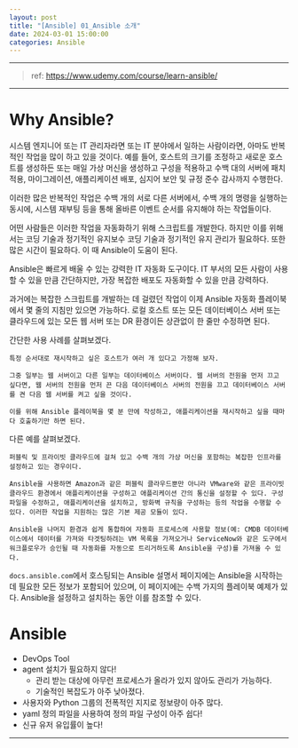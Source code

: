 ```yaml
---
layout: post
title: "[Ansible] 01_Ansible 소개"
date: 2024-03-01 15:00:00
categories: Ansible
---
```


---

> ref: https://www.udemy.com/course/learn-ansible/ 

---

# Why Ansible?

시스템 엔지니어 또는 IT 관리자라면 또는 IT 분야에서 일하는 사람이라면, 아마도 반복적인 작업을 많이 하고 있을 것이다. 예를 들어, 호스트의 크기를 조정하고 새로운 호스트를 생성하든 또는 매일 가상 머신을 생성하고 구성을 적용하고 수백 대의 서버에 패치 적용, 마이그레이션, 애플리케이션 배포, 심지어 보안 및 규정 준수 감사까지 수행한다.

이러한 많은 반복적인 작업은 수백 개의 서로 다른 서버에서, 수백 개의 명령을 실행하는 동시에, 시스템 재부팅 등을 통해 올바른 이벤트 순서를 유지해야 하는 작업들이다.

어떤 사람들은 이러한 작업을 자동화하기 위해 스크립트를 개발한다. 하지만 이를 위해서는 코딩 기술과 정기적인 유지보수 코딩 기술과 정기적인 유지 관리가 필요하다. 또한 많은 시간이 필요하다. 이 때 Ansible이 도움이 된다.

Ansible은 빠르게 배울 수 있는 강력한 IT 자동화 도구이다. IT 부서의 모든 사람이 사용할 수 있을 만큼 간단하지만, 가장 복잡한 배포도 자동화할 수 있을 만큼 강력하다.

과거에는 복잡한 스크립트를 개발하는 데 걸렸던 작업이 이제 Ansible 자동화 플레이북에서 몇 줄의 지침만 있으면 가능하다. 로컬 호스트 또는 모든 데이터베이스 서버 또는 클라우드에 있는 모든 웹 서버 또는 DR 환경이든 상관없이 한 줄만 수정하면 된다.

간단한 사용 사례를 살펴보겠다.

    특정 순서대로 재시작하고 싶은 호스트가 여러 개 있다고 가정해 보자.

    그중 일부는 웹 서버이고 다른 일부는 데이터베이스 서버이다. 웹 서버의 전원을 먼저 끄고 싶다면, 웹 서버의 전원을 먼저 끈 다음 데이터베이스 서버의 전원을 끄고 데이터베이스 서버를 켠 다음 웹 서버를 켜고 싶을 것이다.

    이를 위해 Ansible 플레이북을 몇 분 만에 작성하고, 애플리케이션을 재시작하고 싶을 때마다 호출하기만 하면 된다.

다른 예를 살펴보겠다.

    퍼블릭 및 프라이빗 클라우드에 걸쳐 있고 수백 개의 가상 머신을 포함하는 복잡한 인프라를 설정하고 있는 경우이다.

    Ansible을 사용하면 Amazon과 같은 퍼블릭 클라우드뿐만 아니라 VMware와 같은 프라이빗 클라우드 환경에서 애플리케이션을 구성하고 애플리케이션 간의 통신을 설정할 수 있다. 구성 파일을 수정하고, 애플리케이션을 설치하고, 방화벽 규칙을 구성하는 등의 작업을 수행할 수 있다. 이러한 작업을 지원하는 많은 기본 제공 모듈이 있다.

    Ansible을 나머지 환경과 쉽게 통합하여 자동화 프로세스에 사용할 정보(예: CMDB 데이터베이스에서 데이터를 가져와 타겟팅하려는 VM 목록을 가져오거나 ServiceNow와 같은 도구에서 워크플로우가 승인될 때 자동화를 자동으로 트리거하도록 Ansible을 구성)를 가져올 수 있다.

`docs.ansible.com`에서 호스팅되는 Ansible 설명서 페이지에는 Ansible을 시작하는 데 필요한 모든 정보가 포함되어 있으며, 이 페이지에는 수백 가지의 플레이북 예제가 있다. Ansible을 설정하고 설치하는 동안 이를 참조할 수 있다.

# Ansible

- DevOps Tool
- agent 설치가 필요하지 않다!
    - 관리 받는 대상에 아무런 프로세스가 올라가 있지 않아도 관리가 가능하다.
    - 기술적인 복잡도가 아주 낮아졌다.
- 사용자와 Python 그룹의 전폭적인 지지로 정보량이 아주 많다.
- yaml 정의 파일을 사용하여 정의 파일 구성이 아주 쉽다!
- 신규 유저 유입률이 높다!

---
